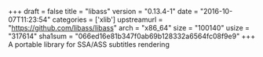 +++
draft = false
title = "libass"
version = "0.13.4-1"
date = "2016-10-07T11:23:54"
categories = ['xlib']
upstreamurl = "https://github.com/libass/libass"
arch = "x86_64"
size = "100140"
usize = "317614"
sha1sum = "066ed16e81b347f0ab69b128332a6564fc08f9e9"
+++
A portable library for SSA/ASS subtitles rendering